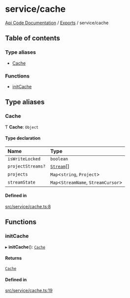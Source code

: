 # service/cache
 
[Api Code Documentation](../README.md) / [Exports](../modules.md) / service/cache

## Table of contents

### Type aliases

- [Cache](service_cache.md#cache)

### Functions

- [initCache](service_cache.md#initcache)

## Type aliases

### Cache

Ƭ **Cache**: `Object`

#### Type declaration

| Name | Type |
| :------ | :------ |
| `isWriteLocked` | `boolean` |
| `projectStreams?` | [`Stream`](../interfaces/service_Client_h.Stream.md)[] |
| `projects` | `Map`<`string`, `Project`\> |
| `streamState` | `Map`<`StreamName`, `StreamCursor`\> |

#### Defined in

[src/service/cache.ts:8](https://github.com/openkfw/TruBudget/blob/b9aaff0/api/src/service/cache.ts#L8)

## Functions

### initCache

▸ **initCache**(): [`Cache`](service_cache.md#cache)

#### Returns

[`Cache`](service_cache.md#cache)

#### Defined in

[src/service/cache.ts:19](https://github.com/openkfw/TruBudget/blob/b9aaff0/api/src/service/cache.ts#L19)
